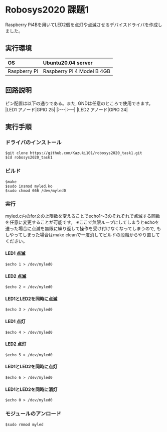 # Robosys2020 課題1
Raspberry Pi4Bを用いてLED2個を点灯や点滅させるデバイスドライバを作成しました。
## 実行環境
|OS|Ubuntu20.04 server|
|:---|:---|
|Raspberry Pi|Raspberry Pi 4 Model B 4GB|
## 回路説明
ピン配置は以下の通りである。また, GNDは任意のところで使用できます。
|LED1 アノード|GPIO 25|
|:---|:---|
|LED2 アノード|GPIO 24|
## 実行手順
### ドライバのインストール
    $git clone https://github.com/Kazuki101/robosys2020_task1.git
    $cd robosys2020_task1
### ビルド
    $make
    $sudo insmod myled.ko
    $sudo chmod 666 /dev/myled0
### 実行
myled.c内のfor文の上限数を変えることでecho1～3のそれぞれで点滅する回数を任意に変更することが可能です。
※ここで無限ループにしてしまうとechoを送った場合に点滅を無限に繰り返して操作を受け付けなくなってしまうので, もしやってしまった場合はmake cleanで一度消してビルドの段階からやり直してください。
#### LED1 点滅
`$echo 1 > /dev/myled0`
#### LED2 点滅
`$echo 2 > /dev/myled0`
#### LED1とLED2を同時に点滅
`$echo 3 > /dev/myled0`
#### LED1 点灯
`$echo 4 > /dev/myled0`
#### LED2 点灯
`$echo 5 > /dev/myled0`
#### LED1とLED2を同時に点灯
`$echo 6 > /dev/myled0`
#### LED1とLED2を同時に消灯
`$echo 0 > /dev/myled0`
### モジュールのアンロード
`$sudo rmmod myled`
